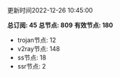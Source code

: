 更新时间2022-12-26 10:45:00

**总订阅: 45**
**总节点: 809**
**有效节点: 180**
- trojan节点: 12
- v2ray节点: 148
- ss节点: 18
- ssr节点: 2
